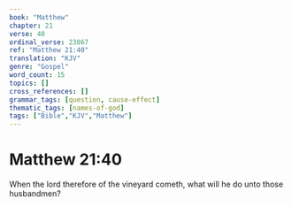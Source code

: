 ```yaml
---
book: "Matthew"
chapter: 21
verse: 40
ordinal_verse: 23867
ref: "Matthew 21:40"
translation: "KJV"
genre: "Gospel"
word_count: 15
topics: []
cross_references: []
grammar_tags: [question, cause-effect]
thematic_tags: [names-of-god]
tags: ["Bible","KJV","Matthew"]
---
```


# Matthew 21:40

When the lord therefore of the vineyard cometh, what will he do unto those husbandmen?
